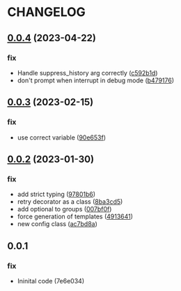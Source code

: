 # CHANGELOG

## [0.0.4](https://github.com/rockandska/pytest-tmux/tree/0.0.4) (2023-04-22)

### fix

- Handle suppress_history arg correctly ([c592b1d](https://github.com/rockandska/pytest-tmux/commit/c592b1dd757cfb40f3ee2916c42afe3f816af68e))
- don't prompt when interrupt in debug mode ([b479176](https://github.com/rockandska/pytest-tmux/commit/b4791765c3229eb8e47fecf4d87b8adb135135c9))

## [0.0.3](https://github.com/rockandska/pytest-tmux/tree/0.0.3) (2023-02-15)

### fix

- use correct variable ([90e653f](https://github.com/rockandska/pytest-tmux/commit/90e653f8259f8b65ed6b2ebd0003a5ec8346a7dd))

## [0.0.2](https://github.com/rockandska/pytest-tmux/tree/0.0.2) (2023-01-30)

### fix

- add strict typing ([97801b6](https://github.com/rockandska/pytest-tmux/commit/97801b6a9fa3f75f1df07acf3bb54f982deebd48))
- retry decorator as a class ([8ba3cd5](https://github.com/rockandska/pytest-tmux/commit/8ba3cd55ee83c15f9760f68ef0c698e0dcced856))
- add optional to groups ([007bf0f](https://github.com/rockandska/pytest-tmux/commit/007bf0f576dbab93c7a1ebdf8204ee48061c98ba))
- force generation of templates ([4913641](https://github.com/rockandska/pytest-tmux/commit/4913641269c90cf1839f473481729242d2cde35d))
- new config class ([ac7bd8a](https://github.com/rockandska/pytest-tmux/commit/ac7bd8add7bd881e42176f2e37441ab8e60e74d0))

## 0.0.1

### fix

- Ininital code (7e6e034)

